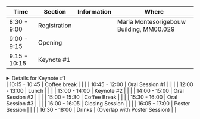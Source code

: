
| Time          | Section         | Information   | Where | 
| ------------- | --------------- | ------------- | ------------- |
| 8:30 - 9:00   | Registration    | | Maria Montesorigebouw Building, MM00.029 |
| 9:00 - 9:15   | Opening         | | |
| 9:15 - 10:15  | Keynote #1      | | |
<details>
<summary>Details for Keynote #1</summary>
Speaker: Dr. Jane Doe  
Topic: The Future of Conversational AI  
Abstract: This keynote explores large language models and their role in retrieval-augmented generation.
</details>
| 10:15 - 10:45 | Coffee break    | | |
| 10:45 - 12:00 | Oral Session #1 | | |
| 12:00 - 13:00 | Lunch           | | |
| 13:00 - 14:00 | Keynote #2      | | |
| 14:00 - 15:00 | Oral Session #2 | | |
| 15:00 - 15:30 | Coffee Break    | | |
| 15:30 - 16:00 | Oral Session #3 | | |
| 16:00 - 16:05 | Closing Session | | |
| 16:05 - 17:00 | Poster Session  | | |
| 16:30 - 18:00 | Drinks          | (Overlap with Poster Session) | |
